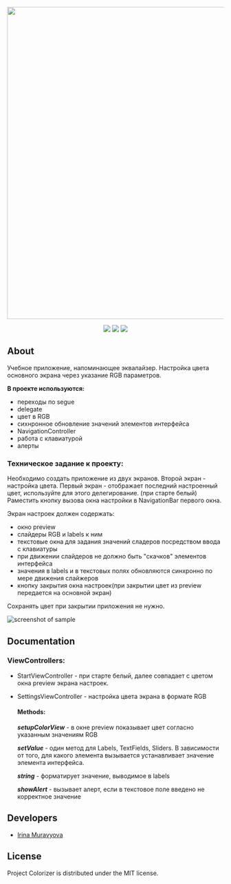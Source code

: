 <p align="center">
      <img src="https://i.ibb.co/qmqv7ZY/2024-04-13-17-42-50.png" width="726">
</p>

<p align="center">
   <img src="https://img.shields.io/badge/Engine-XCode v15.3-blueviolet">
   <img src="https://img.shields.io/badge/Version-v1.0-blue">
   <img src="https://img.shields.io/badge/License-MIT-green">
</p>

## About
Учебное приложение, напоминающее эквалайзер. Настройка цвета основного экрана через указание RGB параметров.

**В проекте используются:**

* переходы по segue
* delegate
* цвет в RGB
* сихнронное обновление значений элементов интерфейса
* NavigationController
* работа с клавиатурой
* алерты


### Техническое задание к проекту:

Необходимо создать приложение из двух экранов.
Второй экран - настройка цвета. 
Первый экран - отображает последний настроенный цвет, используйте для этого делегирование. (при старте белый)
Раместить кнопку вызова окна настройки в NavigationBar первого окна.

Экран настроек должен содержать:
 - окно preview
 - слайдеры RGB и labels к ним
 - текстовые окна для задания значений сладеров посредством ввода с клавиатуры
 - при движении слайдеров не должно быть "скачков" элементов интерфейса
 - значения в labels и в текстовых полях обновляются синхронно по мере движения слайжеров
 - кнопку закрытия окна настроек(при закрытии цвет из preview передается на основной экран)

Сохранять цвет при закрытии приложения не нужно.

![screenshot of sample](https://i.ibb.co/8msQ6Gp/Colorizer.png)

## Documentation

### ViewControllers:

* StartViewController - при старте белый, далее совпадает с цветом окна preview экрана настроек.
     
  
* SettingsViewController - настройка цвета экрана в формате RGB

       
  #### Methods:
  
    ***setupColorView*** - в окне preview показывает цвет согласно указанным значениям RGB

    ***setValue*** - один метод для Labels, TextFields, Sliders. В зависимости от того, для какого элемента вызывается устанавливает значение элемента интерфейса.

    ***string*** - форматирует значение, выводимое в labels

    ***showAlert*** - вызывает алерт, если в текстовое поле введено не корректное значение


## Developers

- [Irina Muravyova](https://github.com/IrinaMuravyova)

## License
Project Colorizer is distributed under the MIT license.
